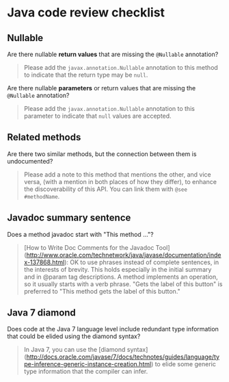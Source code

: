 # Java code review checklist

## Nullable

Are there nullable **return values** that are missing the `@Nullable` annotation?

> Please add the `javax.annotation.Nullable` annotation to this method to indicate that
  the return type may be `null`.

Are there nullable **parameters** or return values that are missing the `@Nullable` annotation?

> Please add the `javax.annotation.Nullable` annotation to this parameter to indicate
  that `null` values are accepted.

## Related methods

Are there two similar methods, but the connection between them is undocumented?

> Please add a note to this method that mentions the other, and vice versa,
  (with a mention in both places of how they differ), to enhance the
  discoverability of this API. You can link them with `@see #methodName`.

## Javadoc summary sentence

Does a method javadoc start with "This method ..."?

> [How to Write Doc Comments for the Javadoc Tool]
  (http://www.oracle.com/technetwork/java/javase/documentation/index-137868.html):
  OK to use phrases instead of complete sentences, in the interests of brevity.
  This holds especially in the initial summary and in @param tag descriptions.
  A method implements an operation, so it usually starts with a verb phrase.
  "Gets the label of this button" is preferred to
  "This method gets the label of this button."

## Java 7 diamond

Does code at the Java 7 language level include redundant type information that could be
elided using the diamond syntax?

> In Java 7, you can use the [diamond syntax]
  (http://docs.oracle.com/javase/7/docs/technotes/guides/language/type-inference-generic-instance-creation.html)
  to elide some generic type information that the compiler can infer.
